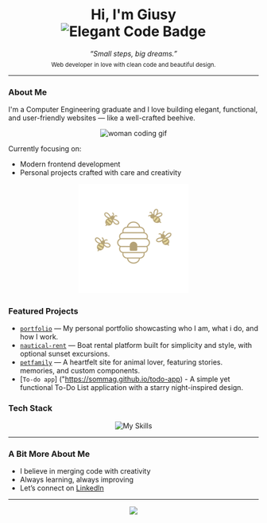 <h1 align="center">
  Hi, I'm Giusy<br>
  <img src="https://img.shields.io/badge/Turning%20ideas%20into-elegant%20code-F7DF1E?style=for-the-badge" alt="Elegant Code Badge" />
</h1>

<p align="center">
  <i>“Small steps, big dreams.”</i><br>
  <sub>Web developer in love with clean code and beautiful design.</sub>
</p>

---

###  About Me

I'm a Computer Engineering graduate and I love building elegant, functional, and user-friendly websites — like a well-crafted beehive.

<p align="center">
  <img src="https://media.giphy.com/media/L8K62iTDkzGX6/giphy.gif" width="300" alt="woman coding gif" />
</p>

Currently focusing on:

- Modern frontend development  
- Personal projects crafted with care and creativity  

<p align="center">
  <img src="./assets/bee-divider.png" alt="Bee Divider" width="220" />
</p>

### Featured Projects

- [`portfolio`](https://github.com/sommag/portfolio) — My personal portfolio showcasting who I am, what i do, and how I work.
- [`nautical-rent`](https://github.com/sommag/nautical-rent) — Boat rental platform built for simplicity and style, with optional sunset excursions.
- [`petfamily`](https://github.com/sommag/petfamily) — A heartfelt site for animal lover, featuring stories. memories, and custom components.
- [`To-do app`] ("https://sommag.github.io/todo-app) - A simple yet functional To-Do List application with a starry night-inspired design. 
        

### Tech Stack

<p align="center">
  <img src="https://skillicons.dev/icons?i=html,css,js,cs,git" alt="My Skills"/>
</p>

---

### A Bit More About Me

-  I believe in merging code with creativity  
-  Always learning, always improving  
-  Let’s connect on [LinkedIn](https://www.linkedin.com/in/giusy-somma)  

---

<p align="center">
  <img src="https://capsule-render.vercel.app/api?type=waving&color=F7DF1E&height=120&section=footer" />
</p>
